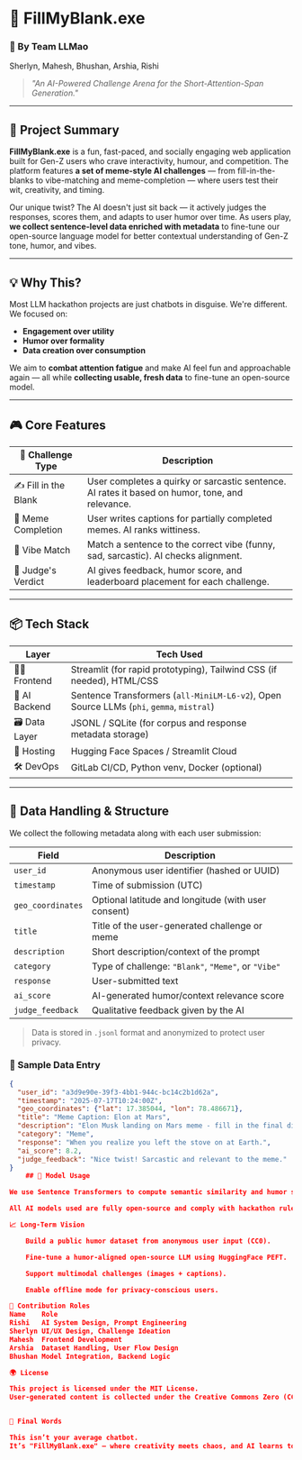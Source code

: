 # 🧠 FillMyBlank.exe  
### 🚀 By Team LLMao  
Sherlyn, Mahesh, Bhushan, Arshia, Rishi  

> _"An AI-Powered Challenge Arena for the Short-Attention-Span Generation."_

---

## 🎯 Project Summary

**FillMyBlank.exe** is a fun, fast-paced, and socially engaging web application built for Gen-Z users who crave interactivity, humour, and competition. The platform features **a set of meme-style AI challenges** — from fill-in-the-blanks to vibe-matching and meme-completion — where users test their wit, creativity, and timing.

Our unique twist? The AI doesn't just sit back — it actively judges the responses, scores them, and adapts to user humor over time. As users play, **we collect sentence-level data enriched with metadata** to fine-tune our open-source language model for better contextual understanding of Gen-Z tone, humor, and vibes.

---

## 💡 Why This?

Most LLM hackathon projects are just chatbots in disguise. We're different.  
We focused on:
- **Engagement over utility**
- **Humor over formality**
- **Data creation over consumption**

We aim to **combat attention fatigue** and make AI feel fun and approachable again — all while **collecting usable, fresh data** to fine-tune an open-source model.

---

## 🎮 Core Features

| 🧪 Challenge Type      | Description |
|------------------------|-------------|
| ✍️ Fill in the Blank   | User completes a quirky or sarcastic sentence. AI rates it based on humor, tone, and relevance. |
| 📸 Meme Completion     | User writes captions for partially completed memes. AI ranks wittiness. |
| 🧠 Vibe Match          | Match a sentence to the correct vibe (funny, sad, sarcastic). AI checks alignment. |
| 🤖 Judge's Verdict     | AI gives feedback, humor score, and leaderboard placement for each challenge.|

---

## 📦 Tech Stack

| Layer       | Tech Used |
|-------------|-----------|
| 👩‍🎨 Frontend   | Streamlit (for rapid prototyping), Tailwind CSS (if needed), HTML/CSS |
| 🧠 AI Backend | Sentence Transformers (`all-MiniLM-L6-v2`), Open Source LLMs (`phi`, `gemma`, `mistral`) |
| 🗃️ Data Layer  | JSONL / SQLite (for corpus and response metadata storage) |
| 🚀 Hosting    | Hugging Face Spaces / Streamlit Cloud |
| 🛠️ DevOps     | GitLab CI/CD, Python venv, Docker (optional) |

---

## 🔐 Data Handling & Structure

We collect the following metadata along with each user submission:

| Field             | Description |
|------------------|-------------|
| `user_id`         | Anonymous user identifier (hashed or UUID) |
| `timestamp`       | Time of submission (UTC) |
| `geo_coordinates` | Optional latitude and longitude (with user consent) |
| `title`           | Title of the user-generated challenge or meme |
| `description`     | Short description/context of the prompt |
| `category`        | Type of challenge: `"Blank"`, `"Meme"`, or `"Vibe"` |
| `response`        | User-submitted text |
| `ai_score`        | AI-generated humor/context relevance score |
| `judge_feedback`  | Qualitative feedback given by the AI |

> Data is stored in `.jsonl` format and anonymized to protect user privacy.

### 📝 Sample Data Entry

```json
{
  "user_id": "a3d9e90e-39f3-4bb1-944c-bc14c2b1d62a",
  "timestamp": "2025-07-17T10:24:00Z",
  "geo_coordinates": {"lat": 17.385044, "lon": 78.486671},
  "title": "Meme Caption: Elon at Mars",
  "description": "Elon Musk landing on Mars meme - fill in the final dialogue",
  "category": "Meme",
  "response": "When you realize you left the stove on at Earth.",
  "ai_score": 8.2,
  "judge_feedback": "Nice twist! Sarcastic and relevant to the meme."
}
    ## 🧠 Model Usage

We use Sentence Transformers to compute semantic similarity and humor scoring via cosine similarity. Responses may also be labeled and used in future fine-tuning runs (classification tasks like "Funny", "Mid", "Dead").

All AI models used are fully open-source and comply with hackathon rules (no closed APIs like GPT-4).

📈 Long-Term Vision

    Build a public humor dataset from anonymous user input (CC0).

    Fine-tune a humor-aligned open-source LLM using HuggingFace PEFT.

    Support multimodal challenges (images + captions).

    Enable offline mode for privacy-conscious users.

🤝 Contribution Roles
Name	Role
Rishi	AI System Design, Prompt Engineering
Sherlyn	UI/UX Design, Challenge Ideation
Mahesh	Frontend Development
Arshia	Dataset Handling, User Flow Design
Bhushan	Model Integration, Backend Logic

🌍 License

This project is licensed under the MIT License.
User-generated content is collected under the Creative Commons Zero (CC0) license for public domain AI training purposes.


🧠 Final Words

This isn’t your average chatbot.
It’s "FillMyBlank.exe" — where creativity meets chaos, and AI learns to meme.

